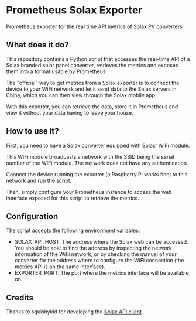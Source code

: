 # Prometheus Solax Exporter 

Prometheus exporter for the real time API metrics of Solax PV converters

## What does it do?

This repository contains a Python script that accesses the real-time API of a Solax branded solar panel converter, retrieves the metrics and exposes them into a format usable by Prometheus.

The "official" way to get metrics from a Solax exporter is to connect the device to your WiFi network and let it send data to the Solax servers in China, which you can then view through the Solax mobile app.

With this exporter, you can retrieve the data, store it in Prometheus and view it without your data having to leave your house.

## How to use it?

First, you need to have a Solax converter equipped with Solax' WiFi module.

This WiFi module broadcasts a network with the SSID being the serial number of the WiFi module. The network does not have any authentication.

Connect the device running the exporter (a Raspberry Pi works fine) to this network and run the script.

Then, simply configure your Prometheus instance to access the web interface exposed for this script to retrieve the metrics.

## Configuration

The script accepts the following environment variables:

- SOLAX_API_HOST: The address where the Solax web can be accessed. You should be able to find the address by inspecting the network information of the WiFi network, or by checking the manual of your converter for the address where to configure the WiFi connection (the metrics API is on the same interface).
- EXPORTER_PORT: The port where the metrics interface will be available on.

## Credits

Thanks to squishykid for developing the [Solax API client](https://github.com/squishykid/solax).

